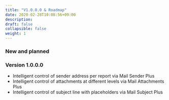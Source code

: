 ```yaml
---
title: "V1.0.0.0 & Roadmap"
date: 2020-02-28T10:08:56+09:00
description: 
draft: false
collapsible: false
weight: 1
---
```

### New and planned

### Version 1.0.0.0
- Intelligent control of sender address per report via Mail Sender Plus
- Intelligent control of attachments at different levels via Mail Attachments Plus
- Intelligent control of subject line with placeholders via Mail Subject Plus
